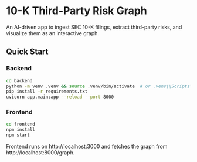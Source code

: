 # 10-K Third-Party Risk Graph

An AI-driven app to ingest SEC 10-K filings, extract third-party risks, and visualize them as an interactive graph.

## Quick Start

### Backend
```bash
cd backend
python -m venv .venv && source .venv/bin/activate  # or .venv\\Scripts\\activate on Windows
pip install -r requirements.txt
uvicorn app.main:app --reload --port 8000
```

### Frontend
```bash
cd frontend
npm install
npm start
```

Frontend runs on http://localhost:3000 and fetches the graph from http://localhost:8000/graph.
